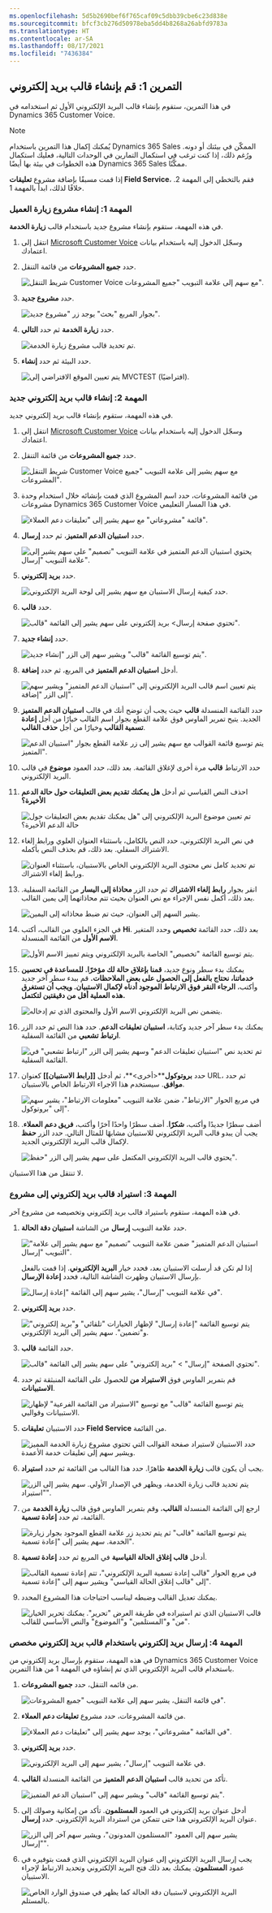 ```yaml
---
ms.openlocfilehash: 5d5b2690bef6f765caf09c5dbb39cbe6c23d838e
ms.sourcegitcommit: bfcf3cb276d50978eba5dd4b8268a26abfd9783a
ms.translationtype: HT
ms.contentlocale: ar-SA
ms.lasthandoff: 08/17/2021
ms.locfileid: "7436384"
---
```

## <a name="exercise-1-create-an-email-template"></a>التمرين 1: قم بإنشاء قالب بريد إلكتروني

في هذا التمرين، ستقوم بإنشاء قالب البريد الإلكتروني الأول ثم استخدامه في Dynamics 365 Customer Voice.

> [!NOTE]
> يُمكنك إكمال هذا التمرين باستخدام Dynamics 365 Sales الممكّن في بيئتك أو دونه. ورُغم ذلك، إذا كنت ترغب في استكمال التمارين في الوحدات التالية، فعليك استكمال هذه الخطوات في بيئة بها أيضًا Dynamics 365 Sales ممكَّنًا.

إذا قمت مسبقًا بإضافة مشروع **تعليقات Field Service**، فقم بالتخطي إلى المهمة 2. خلافًا لذلك، ابدأ بالمهمة 1.

### <a name="task-1-create-a-customer-visit-project"></a>المهمة 1: إنشاء مشروع زيارة العميل

في هذه المهمة، ستقوم بإنشاء مشروع جديد باستخدام قالب **زيارة الخدمة**.

1.  انتقل إلى [Microsoft Customer Voice](https://customervoice.microsoft.com) وسجّل الدخول إليه باستخدام بيانات اعتمادك.

2.  حدد **جميع المشروعات** من قائمة التنقل.

    ![شريط التنقل Customer Voice مع سهم إلى علامة التبويب "جميع المشروعات".](../media/unit-3-5-1.png)

3.  حدد **مشروع جديد**.

    ![بجوار المربع "بحث" يوجد زر "مشروع جديد".](../media/unit-3-5-2.png)

4.  حدد **زيارة الخدمة** ثم حدد **التالي**.

    ![تم تحديد قالب مشروع زيارة الخدمة.](../media/unit-3-5-3.png)

5.  حدد البيئة ثم حدد **إنشاء**.

    ![يتم تعيين الموقع الافتراضي إلى MVCTEST (افتراضيًا).](../media/unit-3-5-4.png)

### <a name="task-2-create-a-new-email-template"></a>المهمة 2: إنشاء قالب بريد إلكتروني جديد

في هذه المهمة، ستقوم بإنشاء قالب بريد إلكتروني جديد.

1.  انتقل إلى [Microsoft Customer Voice](https://customervoice.microsoft.com) وسجّل الدخول إليه باستخدام بيانات اعتمادك.

2.  حدد **جميع المشروعات** من قائمة التنقل.

    ![شريط التنقل Customer Voice مع سهم يشير إلى علامة التبويب "جميع المشروعات".](../media/unit-3-5-1.png)

3.  من قائمة المشروعات، حدد اسم المشروع الذي قمت بإنشائه خلال استخدام وحدة مشروعات Dynamics 365 Customer Voice في هذا المسار التعليمي.

    ![قائمة "مشروعاتي" مع سهم يشير إلى "تعليقات دعم العملاء".](../media/unit-3-5-6.png)

4.  حدد **استبيان الدعم المتميز**، ثم حدد **إرسال**.

    ![يحتوي استبيان الدعم المتميز في علامة التبويب "تصميم" على سهم يشير إلى علامة التبويب "إرسال".](../media/unit-3-5-7.png)

5.  حدد **بريد إلكتروني**.

    ![حدد كيفية إرسال الاستبيان مع سهم يشير إلى لوحة البريد الإلكتروني.](../media/unit-3-5-8.png)

6.  حدد **قالب**.

    ![تحتوي صفحة إرسال> بريد إلكتروني على سهم يشير إلى القائمة "قالب".](../media/unit-3-5-9.png)

7.  حدد **إنشاء جديد**.

    ![يتم توسيع القائمة "قالب" ويشير سهم إلى الزر "إنشاء جديد".](../media/unit-3-5-10.png)

8.  أدخل **استبيان الدعم المتميز** في المربع، ثم حدد **إضافة**.

    ![يتم تعيين اسم قالب البريد الإلكتروني إلى "استبيان الدعم المتميز" ويشير سهم إلى الزر "إضافة".](../media/unit-3-5-11.png)

9.  حدد القائمة المنسدلة **قالب** حيث يجب أن توضح أنك في قالب **استبيان الدعم المتميز** الجديد. يتيح تمرير الماوس فوق علامة القطع بجوار اسم القالب خيارًا من أجل **إعادة تسمية القالب** وخيارًا من أجل **حذف القالب**.

    ![يتم توسيع قائمة القوالب مع سهم يشير إلى زر علامة القطع بجوار "استبيان الدعم المتميز".](../media/unit-3-5-12.png)

10. حدد الارتباط **قالب** مرة أخرى لإغلاق القائمة. بعد ذلك، حدد العمود **موضوع** في قالب البريد الإلكتروني.

11. احذف النص القياسي ثم أدخل **هل يمكنك تقديم بعض التعليقات حول حالة الدعم الأخيرة؟**

    ![تم تعيين موضوع البريد الإلكتروني إلى "هل يمكنك تقديم بعض التعليقات حول حالة الدعم الأخيرة؟](../media/unit-3-5-13.png)

12. في نص البريد الإلكتروني، حدد النص بالكامل، باستثناء العنوان العلوي ورابط إلغاء الاشتراك السفلي. بعد ذلك، قم بحذف النص بأكمله.

    ![تم تحديد كامل نص محتوى البريد الإلكتروني الخاص بالاستبيان، باستثناء العنوان ورابط إلغاء الاشتراك.](../media/unit-3-5-14.png)

13. انقر بجوار **رابط إلغاء الاشتراك** ثم حدد الزر **محاذاة إلى اليسار** من القائمة السفلية. بعد ذلك، أكمل نفس الإجراء مع نص العنوان بحيث تتم محاذاتهما إلى يمين القالب.

    ![يشير السهم إلى العنوان، حيث تم ضبط محاذاته إلى اليمين.](../media/unit-3-5-15.png)

14. في الجزء العلوي من القالب، أكتب **Hi**. بعد ذلك، حدد القائمة **تخصيص** وحدد المتغير **الاسم الأول** من القائمة المنسدلة.

    ![يتم توسيع القائمة "تخصيص" الخاصة بالبريد الإلكتروني ويتم تمييز الاسم الأول.](../media/unit-3-5-16.png)

15. يمكنك بدء سطر ونوع جديد، **قمنا بإغلاق حالة لك مؤخرًا. للمساعدة في تحسين خدماتنا، نحتاج بالفعل إلى الحصول على بعض الملاحظات.** قم ببدء سطر آخر جديد وأكتب، **الرجاء النقر فوق الارتباط الموجود أدناه لإكمال الاستبيان. ويجب أن تستغرق هذه العملية أقل من دقيقتين لتكتمل.**

    ![يتضمن نص البريد الإلكتروني الاسم الأول والمحتوى الذي تم إدخاله.](../media/unit-3-5-17.png)

16. يمكنك بدء سطر آخر جديد وكتابة، **استبيان تعليقات الدعم**. حدد هذا النص ثم حدد الزر **ارتباط تشعبي** من القائمة السفلية.

    ![تم تحديد نص "استبيان تعليقات الدعم" وسهم يشير إلى الزر "ارتباط تشعبي" في القائمة السفلية.](../media/unit-3-5-18.png)

17. حدد **بروتوكول****<أخرى\>**، ثم أدخل **\[\[رابط الاستبيان\]\]** كعنوان URL، ثم حدد **موافق**. سيستخدم هذا الاجراء الارتباط الخاص بالاستبيان.

    ![في مربع الحوار "الارتباط"، ضمن علامة التبويب "معلومات الارتباط"، يشير سهم إلى "بروتوكول".](../media/unit-3-5-19.png)

18. أضف سطرًا جديدًا وأكتب، **شكرًا**. أضف سطرًا واحدًا آخرًا وأكتب، **فريق دعم العملاء**. يجب أن يبدو قالب البريد الإلكتروني للاستبيان مشابهًا للمثال التالي. حدد الزر **حفظ** لإكمال قالب البريد الإلكتروني الجديد.

    ![يحتوي قالب البريد الإلكتروني المكتمل على سهم يشير إلى الزر "حفظ".](../media/unit-3-5-20.png)

لا تنتقل من هذا الاستبيان.

### <a name="task-3-import-an-email-template-to-a-project"></a>المهمة 3: استيراد قالب بريد إلكتروني إلى مشروع

في هذه المهمة، ستقوم باستيراد قالب بريد إلكتروني وتخصيصه من مشروع آخر.

1.  حدد علامة التبويب **إرسال** من الشاشة **استبيان دقة الحالة**.

    !["استبيان الدعم المتميز" ضمن علامة التبويب "تصميم" مع سهم يشير إلى علامة التبويب "إرسال".](../media/unit-3-5-21.png)

    إذا لم تكن قد أرسلت الاستبيان بعد، فحدد خيار **البريد الإلكتروني**.
    إذا قمت بالفعل بإرسال الاستبيان وظهرت الشاشة التالية، فحدد **إعادة الإرسال**.

    ![في علامة التبويب "إرسال"، يشير سهم إلى القائمة "إعادة إرسال".](../media/unit-3-5-23.png)

1. حدد **بريد إلكتروني**.

    ![ يتم توسيع القائمة "إعادة إرسال" لإظهار الخيارات "تلقائي" و"بريد إلكتروني" و"تضمين". سهم يشير إلى البريد الإلكتروني.](../media/unit-3-5-24.png)

1.  حدد القائمة **قالب**.

    ![تحتوي الصفحة "إرسال" > "بريد إلكتروني" على سهم يشير إلى القائمة "قالب".](../media/unit-3-5-25.png)

1.  قم بتمرير الماوس فوق **الاستيراد من** للحصول على القائمة المنبثقة ثم حدد **الاستبيانات**.

    ![يتم توسيع القائمة "قالب" مع توسيع "الاستيراد من القائمة الفرعية" لإظهار الاستبيانات وقوالبي.](../media/unit-3-5-26.png)

1. حدد الاستبيان **تعليقات Field Service** من القائمة.

    ![حدد الاستبيان لاستيراد صفحة القوالب التي تحتوي مشروع زيارة الخدمة المميز ويشير سهم إلى تعليقات خدمة الأعمدة. ](../media/unit-3-5-27.png)

1. يجب أن يكون قالب **زيارة الخدمة** ظاهرًا. حدد هذا القالب من القائمة ثم حدد **استيراد**.

    ![يتم تحديد قالب زيارة الخدمة، ويظهر في الإصدار الأولي. سهم يشير إلى الزر "استيراد".](../media/unit-3-5-28.png)

1. ارجع إلى القائمة المنسدلة **القالب**، وقم بتمرير الماوس فوق قالب **زيارة الخدمة** من القائمة، ثم حدد **إعادة تسمية**.

    ![يتم توسيع القائمة "قالب" ثم يتم تحديد زر علامة القطع الموجود بجوار زيارة الخدمة.  سهم يشير إلى "إعادة تسمية".](../media/unit-3-5-29.png)

1. أدخل **قالب إغلاق الحالة القياسية** في المربع ثم حدد **إعادة تسمية**.

    ![في مربع الحوار "قالب إعادة تسمية البريد الإلكتروني"، تتم إعادة تسمية القالب إلى "قالب إغلاق الحالة القياسي" ويشير سهم إلى "إعادة تسمية".](../media/unit-3-5-30.png)

1. يمكنك تعديل القالب وضبطه ليناسب احتياجات هذا المشروع المحدد.

    ![قالب الاستبيان الذي تم استيراده في طريقة العرض "تحرير". يمكنك تحرير الخيار "من" و"المستلمين" و"الموضوع" والنص الأساسي للقالب.](../media/unit-3-5-31.png)

### <a name="task-4-send-an-email-by-using-a-custom-email-template"></a>المهمة 4: إرسال بريد إلكتروني باستخدام قالب بريد إلكتروني مخصص

في هذه المهمة، ستقوم بإرسال بريد إلكتروني من Dynamics 365 Customer Voice باستخدام قالب البريد الإلكتروني الذي تم إنشاؤه في المهمة 1 من هذا التمرين.

1.  من قائمه التنقل، حدد **جميع المشروعات**.

    ![في قائمة التنقل، يشير سهم إلى علامة التبويب "جميع المشروعات".](../media/unit-3-5-33.png)

2.  من قائمة المشروعات، حدد مشروع **تعليقات دعم العملاء**.

    ![في القائمة "مشروعاتي"، يوجد سهم يشير إلى "تعليقات دعم العملاء".](../media/unit-3-5-34.png)

3.  حدد **بريد إلكتروني**.

    ![في علامة التبويب "إرسال"، يشير سهم إلى البريد الإلكتروني.](../media/unit-3-5-35.png)

4.  تأكد من تحديد قالب **استبيان الدعم المتميز** من القائمة المنسدلة **القالب**.

    ![يتم توسيع القائمة "قالب" ويشير سهم إلى "استبيان الدعم المتميز".](../media/unit-3-5-36.png)

5.  أدخل عنوان بريد إلكتروني في العمود **المستلمون**. تأكد من إمكانية وصولك إلى عنوان البريد الإلكتروني هذا حتى تتمكن من استرداد البريد الإلكتروني.
    حدد **إرسال**.

    ![يشير سهم إلى العمود "المستلمون المدونون"، ويشير سهم آخر إلى الزر "إرسال".](../media/unit-3-5-37.png)

6.  يجب إرسال البريد الإلكتروني إلى عنوان البريد الإلكتروني الذي قمت بتوفيره في عمود **المستلمون**. يمكنك بعد ذلك فتح البريد الإلكتروني وتحديد الارتباط لإجراء الاستبيان.

    ![البريد الإلكتروني لاستبيان دقة الحالة كما يظهر في صندوق الوارد الخاص بالمستلم.](../media/unit-3-5-38.png)
